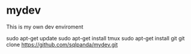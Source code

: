 # mydev
This is my own dev enviroment

sudo apt-get update
sudo apt-get install tmux
sudo apt-get install git
git clone https://github.com/sqlpanda/mydev.git
